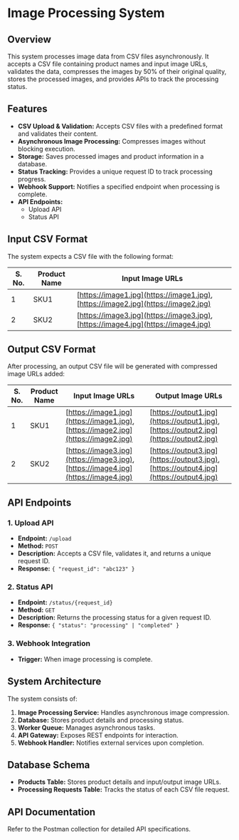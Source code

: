 # Image Processing System

## Overview

This system processes image data from CSV files asynchronously. It accepts a CSV file containing product names and input image URLs, validates the data, compresses the images by 50% of their original quality, stores the processed images, and provides APIs to track the processing status.

## Features

- **CSV Upload & Validation:** Accepts CSV files with a predefined format and validates their content.
- **Asynchronous Image Processing:** Compresses images without blocking execution.
- **Storage:** Saves processed images and product information in a database.
- **Status Tracking:** Provides a unique request ID to track processing progress.
- **Webhook Support:** Notifies a specified endpoint when processing is complete.
- **API Endpoints:**
  - Upload API
  - Status API

## Input CSV Format

The system expects a CSV file with the following format:

| S. No. | Product Name | Input Image URLs                                                                   |
| ------ | ------------ | ---------------------------------------------------------------------------------- |
| 1      | SKU1         | [https://image1.jpg](https://image1.jpg), [https://image2.jpg](https://image2.jpg) |
| 2      | SKU2         | [https://image3.jpg](https://image3.jpg), [https://image4.jpg](https://image4.jpg) |

## Output CSV Format

After processing, an output CSV file will be generated with compressed image URLs added:

| S. No. | Product Name | Input Image URLs                                                                   | Output Image URLs                                                                      |
| ------ | ------------ | ---------------------------------------------------------------------------------- | -------------------------------------------------------------------------------------- |
| 1      | SKU1         | [https://image1.jpg](https://image1.jpg), [https://image2.jpg](https://image2.jpg) | [https://output1.jpg](https://output1.jpg), [https://output2.jpg](https://output2.jpg) |
| 2      | SKU2         | [https://image3.jpg](https://image3.jpg), [https://image4.jpg](https://image4.jpg) | [https://output3.jpg](https://output3.jpg), [https://output4.jpg](https://output4.jpg) |

## API Endpoints

### 1. Upload API

- **Endpoint:** `/upload`
- **Method:** `POST`
- **Description:** Accepts a CSV file, validates it, and returns a unique request ID.
- **Response:** `{ "request_id": "abc123" }`

### 2. Status API

- **Endpoint:** `/status/{request_id}`
- **Method:** `GET`
- **Description:** Returns the processing status for a given request ID.
- **Response:** `{ "status": "processing" | "completed" }`

### 3. Webhook Integration&#x20;

- **Trigger:** When image processing is complete.

## System Architecture

The system consists of:

1. **Image Processing Service:** Handles asynchronous image compression.
2. **Database:** Stores product details and processing status.
3. **Worker Queue:** Manages asynchronous tasks.
4. **API Gateway:** Exposes REST endpoints for interaction.
5. **Webhook Handler:** Notifies external services upon completion.

## Database Schema

- **Products Table:** Stores product details and input/output image URLs.
- **Processing Requests Table:** Tracks the status of each CSV file request.

## API Documentation

Refer to the Postman collection for detailed API specifications.
